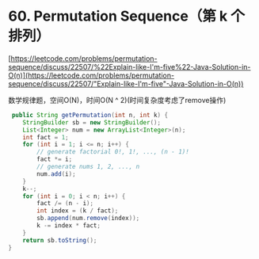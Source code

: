 # 60. Permutation Sequence（第 k 个排列）

 [https://leetcode.com/problems/permutation-sequence/discuss/22507/%22Explain-like-I'm-five%22-Java-Solution-in-O(n)](https://leetcode.com/problems/permutation-sequence/discuss/22507/"Explain-like-I'm-five"-Java-Solution-in-O(n)) 

数学规律题，空间O(N)，时间O(N ^ 2)(时间复杂度考虑了remove操作)

```java
 public String getPermutation(int n, int k) {
    StringBuilder sb = new StringBuilder();
    List<Integer> num = new ArrayList<Integer>(n);
    int fact = 1;
    for (int i = 1; i <= n; i++) {
        // generate factorial 0!, 1!, ..., (n - 1)!
        fact *= i;
        // generate nums 1, 2, ..., n
        num.add(i);
    }
    k--;
    for (int i = 0; i < n; i++) {
        fact /= (n - i);
        int index = (k / fact);
        sb.append(num.remove(index));
        k -= index * fact;
    }
    return sb.toString();
}
```

 